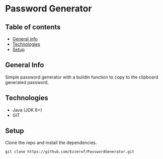 # Password Generator
## Table of contents
* [General info](#general-info)
* [Technologies](#technologies)
* [Setup](#setup)

## General Info
Simple password generator with a buildin function to copy to the clipboard generated password.

## Technologies
* Java (JDK 8+)
* GIT

## Setup
Clone the repo and install the dependencies.

```
git clone https://github.com/Ezzerof/PasswordGenerator.git
```

